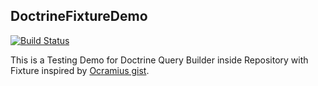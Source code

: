 DoctrineFixtureDemo
-------------------

[![Build Status](https://secure.travis-ci.org/samsonasik/DoctrineFixtureDemo.svg?branch=master)](http://travis-ci.org/samsonasik/DoctrineFixtureDemo)

This is a Testing Demo for Doctrine Query Builder inside Repository with Fixture inspired by [Ocramius gist](https://gist.github.com/Ocramius/3994325).

